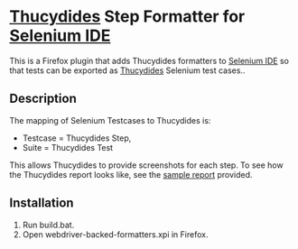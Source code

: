 
# [Thucydides][2] Step Formatter for [Selenium IDE][1]

This is a Firefox plugin that adds Thucydides formatters to [Selenium IDE][1] so that tests can be exported as [Thucydides][2] Selenium test cases..

## Description
The mapping of Selenium Testcases to Thucydides is:
* Testcase = Thucydides Step, 
* Suite = Thucydides Test

This allows Thucydides to provide screenshots for each step.
To see how the Thucydides report looks like, see the [sample report][3] provided.

## Installation
1. Run build.bat.
2. Open webdriver-backed-formatters.xpi in Firefox.

[1]:http://seleniumhq.org/projects/ide/
[2]:http://www.thucydides.info/
[3]:https://github.com/jfiala/selenium-ide-thucydides-formatter/blob/master/sample/thucydides-report/thucydides-report.zip
